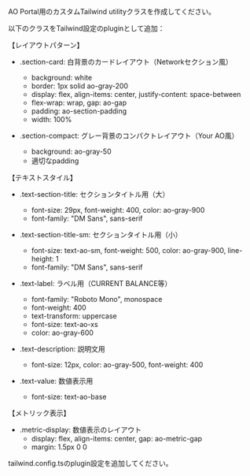 AO Portal用のカスタムTailwind utilityクラスを作成してください。

以下のクラスをTailwind設定のpluginとして追加：

【レイアウトパターン】

- .section-card: 白背景のカードレイアウト（Networkセクション風）
  - background: white
  - border: 1px solid ao-gray-200
  - display: flex, align-items: center, justify-content: space-between
  - flex-wrap: wrap, gap: ao-gap
  - padding: ao-section-padding
  - width: 100%

- .section-compact: グレー背景のコンパクトレイアウト（Your AO風）
  - background: ao-gray-50
  - 適切なpadding

【テキストスタイル】

- .text-section-title: セクションタイトル用（大）
  - font-size: 29px, font-weight: 400, color: ao-gray-900
  - font-family: "DM Sans", sans-serif
- .text-section-title-sm: セクションタイトル用（小）
  - font-size: text-ao-sm, font-weight: 500, color: ao-gray-900, line-height: 1
  - font-family: "DM Sans", sans-serif

- .text-label: ラベル用（CURRENT BALANCE等）
  - font-family: "Roboto Mono", monospace
  - font-weight: 400
  - text-transform: uppercase
  - font-size: text-ao-xs
  - color: ao-gray-600

- .text-description: 説明文用
  - font-size: 12px, color: ao-gray-500, font-weight: 400

- .text-value: 数値表示用
  - font-size: text-ao-base

【メトリック表示】

- .metric-display: 数値表示のレイアウト
  - display: flex, align-items: center, gap: ao-metric-gap
  - margin: 1.5px 0 0

tailwind.config.tsのplugin設定を追加してください。
